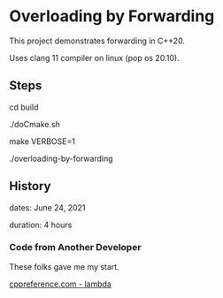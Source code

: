 # Overloading by Forwarding

This project demonstrates forwarding in C++20.

Uses clang 11 compiler on linux (pop os 20.10).

## Steps

cd build

./doCmake.sh

make VERBOSE=1

./overloading-by-forwarding

## History

dates: June 24, 2021

duration: 4 hours

### Code from Another Developer

These folks gave me my start.

[cppreference.com - lambda](https://en.cppreference.com/w/cpp/language/lambda)
